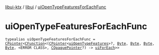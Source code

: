[libui-ktx](../index.md) / [libui](index.md) / [uiOpenTypeFeaturesForEachFunc](./ui-open-type-features-for-each-func.md)

# uiOpenTypeFeaturesForEachFunc

`typealias uiOpenTypeFeaturesForEachFunc = `[`CPointer`](../kotlinx.cinterop/-c-pointer/index.md)`<`[`CFunction`](../kotlinx.cinterop/-c-function/index.md)`<(`[`CPointer`](../kotlinx.cinterop/-c-pointer/index.md)`<`[`uiOpenTypeFeatures`](ui-open-type-features.md)`>?, `[`Byte`](https://kotlinlang.org/api/latest/jvm/stdlib/kotlin/-byte/index.html)`, `[`Byte`](https://kotlinlang.org/api/latest/jvm/stdlib/kotlin/-byte/index.html)`, `[`Byte`](https://kotlinlang.org/api/latest/jvm/stdlib/kotlin/-byte/index.html)`, `[`Byte`](https://kotlinlang.org/api/latest/jvm/stdlib/kotlin/-byte/index.html)`, <ERROR CLASS>, `[`COpaquePointer`](../kotlinx.cinterop/-c-opaque-pointer.md)`?) -> `[`uiForEach`](ui-for-each.md)`>>`